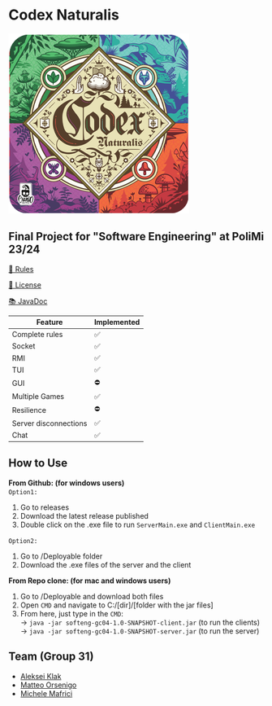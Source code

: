 # Codex Naturalis
![alt text](Codex_Naturalis/doc/CodexNaturalisLogo.png)

## Final Project for "Software Engineering" at PoliMi 23/24
[📖 Rules](Codex_Naturalis/doc/Rules/CODEX_Rulebook_EN.pdf)

[📝 License](Codex_Naturalis/LICENSE)

[📚 JavaDoc]()

|  Feature  | Implemented  |
|-----|---|
| Complete rules | ✅ |
| Socket | ✅ |
| RMI | ✅ |
| TUI | ✅ |
| GUI | ⛔️ |
| Multiple Games  | ✅ |
| Resilience | ⛔️ |
| Server disconnections | ✅ |
| Chat | ✅ |

## How to Use
**From Github: (for windows users)**<br>
`Option1:`
1. Go to releases
2. Download the latest release published
3. Double click on the .exe file to run `ServerMain.exe` and `ClientMain.exe`

`Option2:`
1. Go to /Deployable folder
2. Download the .exe files of the server and the client

**From Repo clone: (for mac and windows users)**
1. Go to /Deployable and download both files  
2. Open `CMD` and navigate to C:/[dir]/[folder with the jar files]  
3. From here, just type in the `CMD`:  
   -> `java -jar softeng-gc04-1.0-SNAPSHOT-client.jar` (to run the clients)<br>
   -> `java -jar softeng-gc04-1.0-SNAPSHOT-server.jar` (to run the server)

## Team (Group 31)

- [Aleksei Klak](https://github.com/aleksei-klak-polimi)
- [Matteo Orsenigo](https://github.com/teorse)
- [Michele Mafrici](https://github.com/Michele-Mafrici) 
